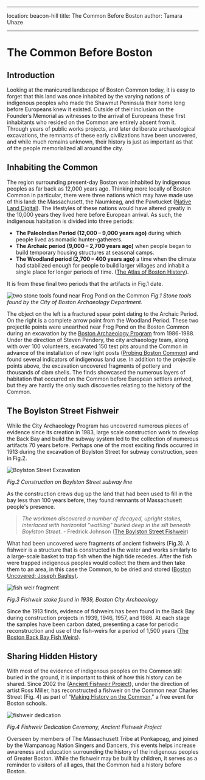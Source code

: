

---

location: beacon-hill
title: The Common Before Boston
author: Tamara Uhaze

---

# The Common Before Boston

## Introduction
Looking at the manicured landscape of Boston Common today, it is easy to forget that this land was once inhabited by the varying nations of indigenous peoples who made the Shawmut Peninsula their home long before Europeans knew it existed. Outside of their inclusion on the Founder’s Memorial as witnesses to the arrival of Europeans these first inhabitants who resided on the Common are entirely absent from it. Through years of public works projects, and later deliberate archaeological excavations, the remnants of these early civilizations have been uncovered, and while much remains unknown, their history is just as important as that of the people memorialized all around the city.

## Inhabiting the Common

The region surrounding present-day Boston was inhabited by indigenous peoples as far back as 12,000 years ago. Thinking more locally of Boston Common in particular, there were three nations which may have made use of this land: the Massachusett, the Naumkeag, and the Pawtucket ([Native Land Digital](https://native-land.ca/)). The lifestyles of these nations would have altered greatly in the 10,000 years they lived here before European arrival. As such, the indigenous habitation is divided into three periods:
- **The PaleoIndian Period (12,000 – 9,000 years ago)** during which people lived as nomadic hunter-gatherers. 
- **The Archaic period (9,000 – 2,700 years ago)** when people began to build temporary housing structures at seasonal camps.
- **The Woodland period (2,700 – 400 years ago)** a time when the climate had stabilized enough for people to build larger villages and inhabit a single place for longer periods of time. ([The Atlas of Boston History](https://search.worldcat.org/en/title/1078959341)).

It is from these final two periods that the artifacts in Fig.1 date.

![two stone tools found near Frog Pond on the Common](https://www.boston.gov/sites/default/files/img/library/photos/2021/01/points%20bc.JPG)
*Fig.1 Stone tools found by the City of Boston Archaeology Department.*
 
The object on the left is a fractured spear point dating to the Archaic Period. On the right is a complete arrow point from the Woodland Period. These two projectile points were unearthed near Frog Pond on the Boston Common during an excavation by the [Boston Archaeology Program](https://www.boston.gov/departments/archaeology) from 1986-1988. Under the direction of Steven Pendery, the city archaeology team, along with over 100 volunteers, excavated 150 test pits around the Common in advance of the installation of new light posts ([Probing Boston Common](https://search.worldcat.org/en/title/9973772736)) and found several indicators of indigenous land use. In addition to the projectile points above, the excavation uncovered fragments of pottery and thousands of clam shells. The finds showcased the numerous layers of habitation that occurred on the Common before European settlers arrived, but they are hardly the only such discoveries relating to the history of the Common.

## The Boylston Street Fishweir

While the City Archaeology Program has uncovered numerous pieces of evidence since its creation in 1983, large scale construction work to develop the Back Bay and build the subway system led to the collection of numerous artifacts 70 years before. Perhaps one of the most exciting finds occurred in 1913 during the excavation of Boylston Street for subway construction, seen in Fig.2.

![Boylston Street Excavation](https://images.historicnewengland.org/rs/91460/scr/default.jpg)

*Fig.2 Construction on Boylston Street subway line*

As the construction crews dug up the land that had been used to fill in the bay less than 100 years before, they found remnants of Massachusett people's presence.
> *The workmen discovered a number of decayed, upright stakes, interlaced with horizontal "wattling" buried deep in the silt beneath Boylston Street.* - Fredrick Johnson ([The Boylston Street Fishweir](https://archive.org/details/boylstonstreetfi02fred/mode/2up)) 

What had been uncovered were fragments of ancient fishweirs (Fig.3). A fishweir is a structure that is constructed in the water and works similarly to a large-scale basket to trap fish when the high tide recedes. After the fish were trapped indigenous peoples would collect the them and then take them to an area, in this case the Common, to be dried and stored ([Boston Uncovered: Joseph Bagley)](https://youtu.be/9G9j39IMzVM?feature=shared). 

![fish weir fragment](https://static.wixstatic.com/media/ea1cad_3fe915f04fa648578f4b01018d34f8fb~mv2_d_2038_2700_s_2.jpg/v1/fill/w_446,h_592,al_c,q_80,usm_0.66_1.00_0.01,enc_auto/ea1cad_3fe915f04fa648578f4b01018d34f8fb~mv2_d_2038_2700_s_2.jpg)

*Fig.3 Fishweir stake found in 1939, Boston City Archaeology*

Since the 1913 finds, evidence of fishweirs has been found in the Back Bay during construction projects in 1939, 1946, 1957, and 1986. At each stage the samples have been carbon dated, presenting a case for periodic reconstruction and use of the fish-weirs for a period of 1,500 years ([The Boston Back Bay Fish Weirs](https://web.archive.org/web/20110726055515/http:/www.fishweir.org/pdfs/decima.dincauze.pdf)). 

## Sharing Hidden History

With most of the evidence of indigenous peoples on the Common still buried in the ground, it is important to think of how this history can be shared. Since 2002 the ([Ancient Fishweir Project](https://www.fishweir.org/)), under the direction of artist Ross Miller, has reconstructed a fishweir on the Common near Charles Street (Fig. 4) as part of “[Making History on the Common](https://friendsofthepublicgarden.org/events/making-history-on-the-common/),”  a free event for Boston schools.

![fishweir dedication](https://upload.wikimedia.org/wikipedia/commons/thumb/8/86/Fishweir_Dedication_Dance%2C_Ancient_Fishweir_Project%2C_Boston_Common.jpg/640px-Fishweir_Dedication_Dance%2C_Ancient_Fishweir_Project%2C_Boston_Common.jpg)

*Fig.4 Fishweir Dedication Ceremony, Ancient Fishweir Project*

Overseen by members of The Massachusett Tribe at Ponkapoag, and joined by the Wampanoag Nation Singers and Dancers, this events helps increase awareness and education surrounding the history of the indigenous peoples of Greater Boston. While the fishweir may be built by children, it serves as a reminder to visitors of all ages, that the Common had a history before Boston.  
 
